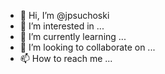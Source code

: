 - 👋 Hi, I’m @jpsuchoski
- 👀 I’m interested in ...
- 🌱 I’m currently learning ...
- 💞️ I’m looking to collaborate on ...
- 📫 How to reach me ...

<!---
jpsuchoski/jpsuchoski is a ✨ special ✨ repository because its `README.md` (this file) appears on your GitHub profile.
You can click the Preview link to take a look at your changes.
--->
